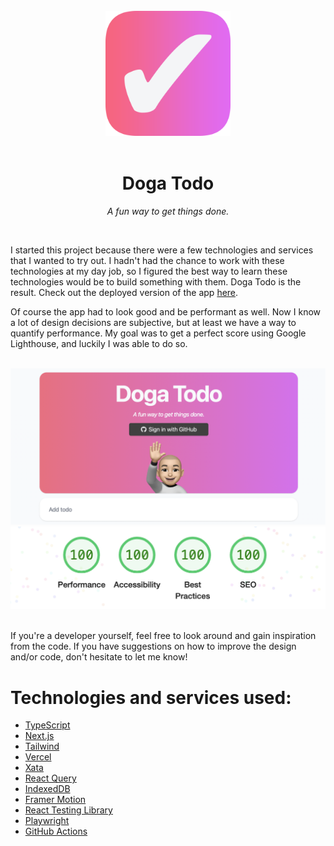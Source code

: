<div align="center">
	<br>
	<a href="https://doga-todo.vercel.app">
		<img src="public/android-chrome-512x512.png" width="200" height="200">
	</a>
  <br>
  <br>
	<h1>Doga Todo</h1>
	<p>
		<i>A fun way to get things done.</i>
	</p>
	<br>
</div>

I started this project because there were a few technologies and services that I wanted to try out. I hadn't had the chance to work with these technologies at my day job, so I figured the best way to learn these technologies would be to build something with them. Doga Todo is the result. Check out the deployed version of the app <a href="https://doga-todo.vercel.app">here</a>.

Of course the app had to look good and be performant as well. Now I know a lot of design decisions are subjective, but at least we have a way to quantify performance. My goal was to get a perfect score using Google Lighthouse, and luckily I was able to do so.

<div align="center">
  <br>
  <img src="public/screenshot.png">
  <img src="public/lighthouse-score.png">
  <br>
  <br>
</div>

If you're a developer yourself, feel free to look around and gain inspiration from the code. If you have suggestions on how to improve the design and/or code, don't hesitate to let me know!

# Technologies and services used:

- <a href="https://www.typescriptlang.org">TypeScript</a>
- <a href="https://nextjs.org">Next.js</a>
- <a href="https://tailwindcss.com">Tailwind</a>
- <a href="https://vercel.com">Vercel</a>
- <a href="https://xata.io">Xata</a>
- <a href="https://tanstack.com/query">React Query</a>
- <a href="https://developer.mozilla.org/en-US/docs/Web/API/IndexedDB_API">IndexedDB</a>
- <a href="https://www.framer.com/motion/">Framer Motion</a>
- <a href="https://testing-library.com">React Testing Library</a>
- <a href="https://playwright.dev">Playwright</a>
- <a href="https://github.com/features/actions">GitHub Actions</a>
